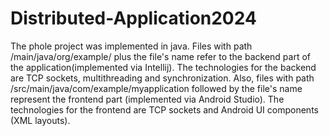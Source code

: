 # Distributed-Application2024



The phole project was implemented in java. Files with path /main/java/org/example/ plus the file's name refer to the backend part of the application(implemented via Intellij). The technologies for the backend are TCP sockets, multithreading and synchronization. Also, files with path /src/main/java/com/example/myapplication followed by the file's name represent the frontend part (implemented via Android Studio). The technologies for the frontend are TCP sockets and Android UI components (XML layouts).
